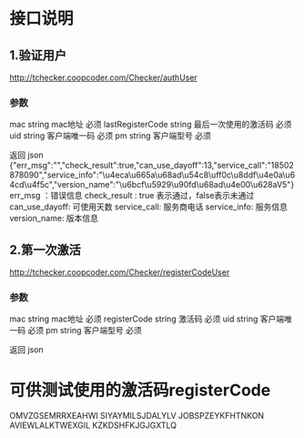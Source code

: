 # 接口说明
## 1.验证用户
http://tchecker.coopcoder.com/Checker/authUser

### 参数
mac string mac地址 必须
lastRegisterCode string 最后一次使用的激活码 必须
uid string 客户端唯一码 必须
pm string 客户端型号 必须

返回 json {"err_msg":"","check_result":true,"can_use_dayoff":13,"service_call":"18502878090","service_info":"\u4eca\u665a\u68ad\u54c8\uff0c\u8ddf\u4e0a\u64cd\u4f5c","version_name":"\u6bcf\u5929\u90fd\u68ad\u4e00\u628aV5"}
err_msg ：错误信息
check_result : true 表示通过，false表示未通过
can_use_dayoff: 可使用天数
service_call: 服务商电话
service_info: 服务信息
version_name: 版本信息


## 2.第一次激活
http://tchecker.coopcoder.com/Checker/registerCodeUser

### 参数
mac string mac地址 必须
registerCode string 激活码 必须
uid string 客户端唯一码 必须
pm string 客户端型号 必须

返回 json

# 可供测试使用的激活码registerCode
OMVZGSEMRRXEAHWI
SIYAYMILSJDALYLV
JOBSPZEYKFHTNKON
AVIEWLALKTWEXGIL
KZKDSHFKJGJGXTLQ